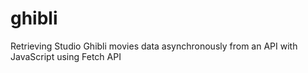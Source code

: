 # ghibli
Retrieving Studio Ghibli movies data asynchronously from an API with JavaScript using Fetch API
